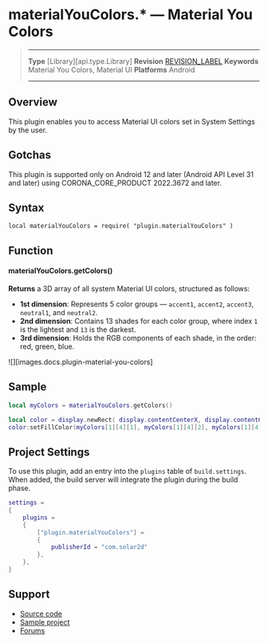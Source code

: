 # materialYouColors.* &mdash; Material You Colors

> --------------------- ------------------------------------------------------------------------------------------
> __Type__              [Library][api.type.Library]
> __Revision__          [REVISION_LABEL](REVISION_URL)
> __Keywords__          Material You Colors, Material UI
> __Platforms__			Android
> --------------------- ------------------------------------------------------------------------------------------


## Overview

This plugin enables you to access Material UI colors set in System Settings by the user.



## Gotchas

This plugin is supported only on Android 12 and later (Android API Level 31 and later) using CORONA_CORE_PRODUCT 2022.3672 and later.


## Syntax

	local materialYouColors = require( "plugin.materialYouColors" )



## Function


#### materialYouColors.getColors()

**Returns** a 3D array of all system Material UI colors, structured as follows:

- **1st dimension**: Represents 5 color groups — `accent1`, `accent2`, `accent3`, `neutral1`, and `neutral2`.
- **2nd dimension**: Contains 13 shades for each color group, where index `1` is the lightest and `13` is the darkest.
- **3rd dimension**: Holds the RGB components of each shade, in the order: red, green, blue.


![][images.docs.plugin-material-you-colors]




## Sample
``````lua
local myColors = materialYouColors.getColors()

local color = display.newRect( display.contentCenterX, display.contentCenterY, 50, 50 )
color:setFillColor(myColors[1][4][1], myColors[1][4][2], myColors[1][4][3])

``````



## Project Settings

To use this plugin, add an entry into the `plugins` table of `build.settings`. When added, the build server will integrate the plugin during the build phase.

``````lua
settings =
{
	plugins =
	{
		["plugin.materialYouColors"] =
		{
			publisherId = "com.solar2d"
		},
	},		
}
``````


## Support

* [Source code](https://github.com/solar2d/com.solar2d-plugin.materialYouColors/)
* [Sample project](https://github.com/solar2d/com.solar2d-plugin.materialYouColors/tree/master/demo)
* [Forums](https://forums.solar2d.com/c/corona-marketplace/13)
